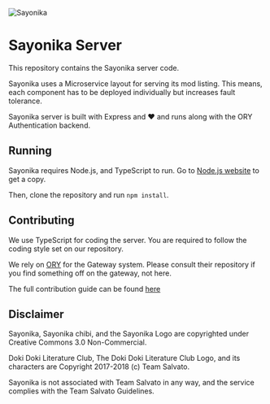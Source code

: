 ![Sayonika](https://media.discordapp.net/attachments/373669252554686464/458045399563763775/sayonika.png?width=430&height=430)

# Sayonika Server

This repository contains the Sayonika server code.

Sayonika uses a Microservice layout for serving its mod listing. This means, each component has to be deployed individually but increases fault tolerance.

Sayonika server is built with Express and :heart: and runs along with the ORY Authentication backend.

## Running

Sayonika requires Node.js, and TypeScript to run. Go to [Node.js website](https://nodejs.org) to get a copy.

Then, clone the repository and run `npm install`.

## Contributing

We use TypeScript for coding the server. You are required to follow the coding style set on our repository.

We rely on [ORY](https://github.com/ory) for the Gateway system. Please consult their repository
if you find something off on the gateway, not here.

The full contribution guide can be found [here](CONTRIBUTING.md)

## Disclaimer

Sayonika, Sayonika chibi, and the Sayonika Logo are copyrighted under Creative Commons 3.0 Non-Commercial.

Doki Doki Literature Club, The Doki Doki Literature Club Logo, and its characters are Copyright 2017-2018 (c) Team Salvato.

Sayonika is not associated with Team Salvato in any way, and the service complies with the Team Salvato Guidelines.